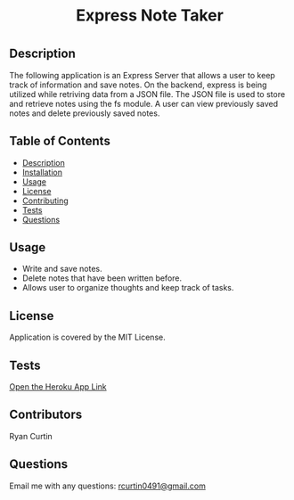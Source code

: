   <h1 align="center">Express Note Taker<h1>

   ## Description
  The following application is an Express Server that allows a user to keep track of information and save notes.  On the backend, express is being utilized while retriving data from a JSON file.  The JSON file is used to store and retrieve notes using the fs module.  A user can view previously saved notes and delete previously saved notes.

  ## Table of Contents
  - [Description](#description)
  - [Installation](#installation)
  - [Usage](#usage)
  - [License](#license)
  - [Contributing](#contributing)
  - [Tests](#tests)
  - [Questions](#questions)

  ## Usage
  * Write and save notes.
  * Delete notes that have been written before.
  * Allows user to organize thoughts and keep track of tasks.

  ## License
  Application is covered by the MIT License.

  ## Tests
  [Open the Heroku App Link]()

  ## Contributors
  Ryan Curtin

  ## Questions
  Email me with any questions: rcurtin0491@gmail.com
